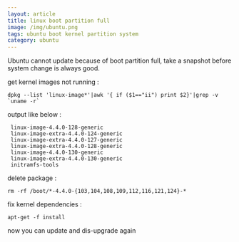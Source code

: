 ```yaml
---
layout: article
title: linux boot partition full
image: /img/ubuntu.png
tags: ubuntu boot kernel partition system
category: ubuntu
---
```


Ubuntu cannot update because of boot partition full, take a snapshot before system change is always good.

get kernel images not running :
```
dpkg --list 'linux-image*'|awk '{ if ($1=="ii") print $2}'|grep -v `uname -r`
```

output like below :

```
 linux-image-4.4.0-128-generic
 linux-image-extra-4.4.0-124-generic
 linux-image-extra-4.4.0-127-generic
 linux-image-extra-4.4.0-128-generic
 linux-image-4.4.0-130-generic
 linux-image-extra-4.4.0-130-generic
 initramfs-tools
```

delete package :

```
rm -rf /boot/*-4.4.0-{103,104,108,109,112,116,121,124}-*
```

fix kernel dependencies :

```
apt-get -f install
```

now you can update and dis-upgrade again
